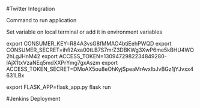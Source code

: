 #Twitter Integration

Command to run application

Set variable on local terminal or add it in environment variables

export CONSUMER_KEY=R84A3vsG8fMMAO4btiEehPWQD
export CONSUMER_SECRET=ihfi2Axa00tLB7S7mrZ3DBKWg3XwP6me5kBHU4WO2hLgJHnM42
export ACCESS_TOKEN=1309472982234849280-IAjX1txVzaNEq5mdXXPrYmg7gxAszm
export ACCESS_TOKEN_SECRET=DMoAX5ou8eOhKyjSpeaMrAvxIbJvBGz1jYJvxx4631LBx

export FLASK_APP=flask_app.py
flask run

#Jenkins Deployment 